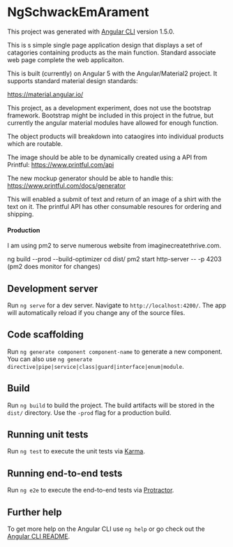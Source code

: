 

# NgSchwackEmArament

This project was generated with [Angular CLI](https://github.com/angular/angular-cli) version 1.5.0.

This is s simple single page application design that displays a set of catagories containing products as the main function.  Standard associate web page complete the web applicaiton.

This is built (currently) on Angular 5 with the Angular/Material2 project.  It supports standard material design standards:

https://material.angular.io/

This project, as a development experiment, does not use the bootstrap framework.  Bootstrap might be included in this project in the futrue, but currently the angular material modules have allowed for enough function.

The object products will breakdown into cataogires into individual products which are routable.

The image should be able to be dynamically created using a API from Printful:
https://www.printful.com/api

The new mockup generator should be able to handle this:
https://www.printful.com/docs/generator

This will enabled a submit of text and return of an image of a shirt with the text on it.  The printful API has other consumable resoures for ordering and shipping.

#### Production

I am using pm2 to serve numerous website from imaginecreatethrive.com.

ng build --prod --build-optimizer
cd dist/
pm2 start http-server -- -p 4203 (pm2 does monitor for changes)


## Development server

Run `ng serve` for a dev server. Navigate to `http://localhost:4200/`. The app will automatically reload if you change any of the source files.

## Code scaffolding

Run `ng generate component component-name` to generate a new component. You can also use `ng generate directive|pipe|service|class|guard|interface|enum|module`.

## Build

Run `ng build` to build the project. The build artifacts will be stored in the `dist/` directory. Use the `-prod` flag for a production build.

## Running unit tests

Run `ng test` to execute the unit tests via [Karma](https://karma-runner.github.io).

## Running end-to-end tests

Run `ng e2e` to execute the end-to-end tests via [Protractor](http://www.protractortest.org/).

## Further help

To get more help on the Angular CLI use `ng help` or go check out the [Angular CLI README](https://github.com/angular/angular-cli/blob/master/README.md).
